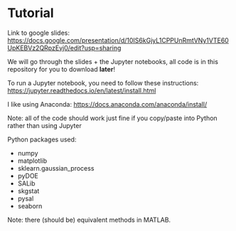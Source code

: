 # Tutorial

Link to google slides:
https://docs.google.com/presentation/d/10IS6kGjyL1CPPUnRmtVNy1VTE60UpKEBVz2QRpzEvj0/edit?usp=sharing

We will go through the slides + the Jupyter notebooks, all code is in this repository for you to download **later**!

To run a Jupyter notebook, you need to follow these instructions: 
https://jupyter.readthedocs.io/en/latest/install.html

I like using Anaconda:
https://docs.anaconda.com/anaconda/install/

Note: all of the code should work just fine if you copy/paste into Python rather than using Jupyter

Python packages used: 
* numpy
* matplotlib
* sklearn.gaussian_process
* pyDOE
* SALib
* skgstat
* pysal
* seaborn

Note: there (should be) equivalent methods in MATLAB. 
